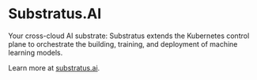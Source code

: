 # Substratus.AI

Your cross-cloud AI substrate: Substratus extends the Kubernetes control plane to orchestrate the building, training, and deployment of machine learning models.

Learn more at [substratus.ai](https://www.substratus.ai).
